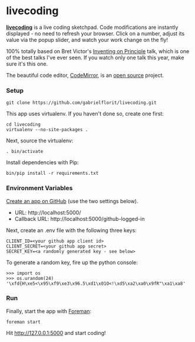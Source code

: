 # livecoding

**[livecoding](http://livecoding.gabrielflor.it/)** is a live coding sketchpad. Code modifications are instantly displayed - no need to refresh your browser. Click on a number, adjust its value via the popup slider, and watch your work change on the fly!

100% totally based on Bret Victor's [Inventing on Principle](https://vimeo.com/36579366) talk, which is one of the best talks I've ever seen. If you watch only one talk this year, make sure it's this one.

The beautiful code editor, [CodeMirror](http://codemirror.net/), is an [open source](https://github.com/marijnh/CodeMirror2) project.

### Setup

    git clone https://github.com/gabrielflorit/livecoding.git

This app uses virtualenv. If you haven't done so, create one first:

    cd livecoding
    virtualenv --no-site-packages .


Next, source the virtualenv:

    . bin/activate


Install dependencies with Pip:

    bin/pip install -r requirements.txt

### Environment Variables

[Create an app on GitHub](https://github.com/settings/applications/new) (use the two settings below).

* URL: http://localhost:5000/
* Callback URL: http://localhost:5000/github-logged-in

Next, create an .env file with the following three keys:

    CLIENT_ID=<your github app client id>
    CLIENT_SECRET=<your github app secret>
    SECRET_KEY=<a randomly generated key - see below>

To generate a random key, fire up the python console:
    
    >>> import os
    >>> os.urandom(24)
    '\xfd{H\xe5<\x95\xf9\xe3\x96.5\xd1\x01O<!\xd5\xa2\xa0\x9fR"\xa1\xa8'

### Run

Finally, start the app with [Foreman](http://blog.daviddollar.org/2011/05/06/introducing-foreman.html):

    foreman start

Hit http://127.0.0.1:5000 and start coding!